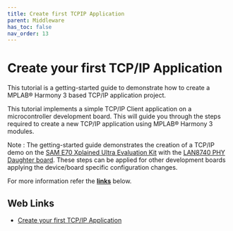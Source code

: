 ```yaml
---
title: Create first TCPIP Application
parent: Middleware
has_toc: false
nav_order: 13
---
```


# Create your first TCP/IP Application

This tutorial is a getting-started guide to demonstrate how to create a MPLAB® Harmony 3 based TCP/IP application project.

This tutorial implements a simple TCP/IP Client application on a microcontroller development board. This will guide you through the steps required to create a new TCP/IP application using MPLAB® Harmony 3 modules.

Note : The getting-started guide demonstrates the creation of a TCP/IP demo on the [SAM E70 Xplained Ultra Evaluation Kit](https://www.microchip.com/Developmenttools/ProductDetails/DM320113) with the [LAN8740 PHY Daughter board](https://www.microchip.com/DevelopmentTools/ProductDetails/PartNO/AC320004-3). These steps can be applied for other development boards applying the device/board specific configuration changes.

For more information refer the **[links](#Web-Links)** below.

## <a id="Web-Links"> </a> 
## Web Links

- [Create your first TCP/IP Application](https://github.com/Microchip-MPLAB-Harmony/net/wiki/Create-your-first-tcpip-application)